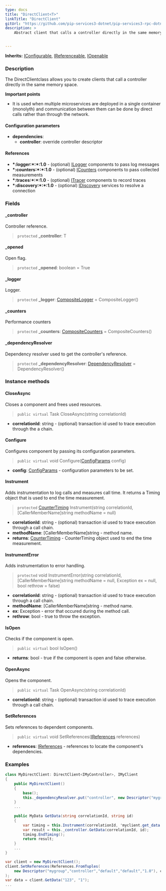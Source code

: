 ```yaml
---
type: docs
title: "DirectClient<T>"
linkTitle: "DirectClient"
gitUrl: "https://github.com/pip-services3-dotnet/pip-services3-rpc-dotnet"
description: >
    Abstract client that calls a controller directly in the same memory space.

   
---
```


**Inherits:** [IConfigurable](../../../commons/config/iconfigurable), [IReferenceable](../../../commons/refer/ireferenceable), [IOpenable](../../../commons/run/iopenable)

### Description

The DirectClientclass allows you to create clients that call a controller directly in the same memory space.

**Important points**

-  It is used when multiple microservices are deployed in a single container (monolyth) and communication between them can be done by direct calls rather than through the network.

#### Configuration parameters

- **dependencies**:
    - **controller**: override controller descriptor

#### References

- **\*:logger:\*:\*:1.0** - (optional) [ILogger](../../../components/log/ilogger) components to pass log messages
- **\*:counters:\*:\*:1.0** - (optional) [ICounters](../../../components/count/icounters) components to pass collected measurements
- **\*:traces:\*:\*:1.0** - (optional) [ITracer](../../../components/trace/itracer) components to record traces
- **\*:discovery:\*:\*:1.0** - (optional) [IDiscovery](../../../components/connect/idiscovery) services to resolve a connection


### Fields

<span class="hide-title-link">

#### _controller
Controller reference.
> `protected` **_controller**: T

#### _opened
Open flag.
> `protected` **_opened**: boolean = True

#### _logger
Logger.
> `protected` **_logger**: [CompositeLogger](../../../components/log/composite_logger) = CompositeLogger()

#### _counters
Performance counters
> `protected` **_counters**: [CompositeCounters](../../../components/count/composite_counters) = CompositeCounters()

#### _dependencyResolver
Dependency resolver used to get the controller's reference.
> `protected` **_dependencyResolver**: [DependencyResolver](../../../commons/refer/dependency_resolver) = DependencyResolver()

</span>



### Instance methods

#### CloseAsync
Closes a component and frees used resources.

> `public virtual` Task CloseAsync(string correlationId)

- **correlationId**: string - (optional) transaction id used to trace execution through the a chain.


#### Configure
Configures component by passing its configuration parameters.

> `public virtual` void Configure([ConfigParams](../../../commons/config/config_params) config)

- **config**: [ConfigParams](../../../commons/config/config_params) - configuration parameters to be set.


#### Instrument
Adds instrumentation to log calls and measures call time.
It returns a Timing object that is used to end the time measurement.

> `protected` [CounterTiming](../../../components/count/counter_timing) Instrument(string correlationId, [CallerMemberName]string methodName = null)

- **correlationId**: string - (optional) transaction id used to trace execution through a call chain.
- **methodName**: [CallerMemberName]string - method name.
- **returns**: [CounterTiming](../../../components/count/counter_timing) - CounterTiming object used to end the time measurement.


#### InstrumentError
Adds instrumentation to error handling.

> `protected` void InstrumentError(string correlationId, [CallerMemberName]string methodName = null, Exception ex = null, bool rethrow = false)

- **correlationId**: string - (optional) transaction id used to trace execution through a call chain.
- **methodName**: [CallerMemberName]string - method name.
- **ex**: Exception - error that occured during the method call.
- **rethrow**: bool - true to throw the exception.


#### IsOpen
Checks if the component is open.

> `public virtual` bool IsOpen()

- **returns**: bool - true if the component is open and false otherwise.


#### OpenAsync
Opens the component.

> `public virtual` Task OpenAsync(string correlationId)

- **correlationId**: string - (optional) transaction id used to trace execution through a call chain.


#### SetReferences
Sets references to dependent components.

> `public virtual` void SetReferences([IReferences](../../../commons/refer/ireferences) references)

- **references**: [IReferences](../../../commons/refer/ireferences) - references to locate the component's dependencies.

### Examples

```cs
class MyDirectClient: DirectClient<IMyController>, IMyClient 
{
    public MyDirectClient()
    {   
        base();
        this._dependencyResolver.put("controller", new Descriptor("mygroup", "controller", "*", "*", "*"));
    }
    ...
    
    public MyData GetData(string correlationId, string id)
    {
        var timing = this.Instrument(correlationId, 'myclient.get_data');
        var result = this._controller.GetData(correlationId, id);
        timing.EndTiming();
        return result;
    }
    ...
}

var client = new MyDirectClient();
client.SetReferences(References.FromTuples(
    new Descriptor("mygroup","controller","default","default","1.0"), controller)
);
var data = client.GetData("123", "1");
...
```
